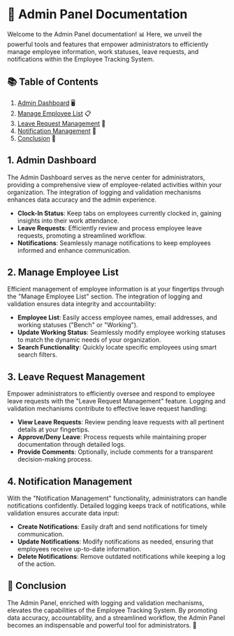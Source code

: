 # 🚀 Admin Panel Documentation

Welcome to the Admin Panel documentation! 📊 Here, we unveil the powerful tools and features that empower administrators to efficiently manage employee information, work statuses, leave requests, and notifications within the Employee Tracking System.

## 📚 Table of Contents

1. [Admin Dashboard](#admin-dashboard) 🖥️
2. [Manage Employee List](#manage-employee-list) 📋
3. [Leave Request Management](#leave-request-management) 📅
4. [Notification Management](#notification-management) 💌
5. [Conclusion](#Conclusion) 🚀

## 1. Admin Dashboard <a name="admin-dashboard"></a>

The Admin Dashboard serves as the nerve center for administrators, providing a comprehensive view of employee-related activities within your organization. The integration of logging and validation mechanisms enhances data accuracy and the admin experience.

- **Clock-In Status**: Keep tabs on employees currently clocked in, gaining insights into their work attendance.
- **Leave Requests**: Efficiently review and process employee leave requests, promoting a streamlined workflow.
- **Notifications**: Seamlessly manage notifications to keep employees informed and enhance communication.

## 2. Manage Employee List <a name="manage-employee-list"></a>

Efficient management of employee information is at your fingertips through the "Manage Employee List" section. The integration of logging and validation ensures data integrity and accountability:

- **Employee List**: Easily access employee names, email addresses, and working statuses ("Bench" or "Working").
- **Update Working Status**: Seamlessly modify employee working statuses to match the dynamic needs of your organization.
- **Search Functionality**: Quickly locate specific employees using smart search filters.

## 3. Leave Request Management <a name="leave-request-management"></a>

Empower administrators to efficiently oversee and respond to employee leave requests with the "Leave Request Management" feature. Logging and validation mechanisms contribute to effective leave request handling:

- **View Leave Requests**: Review pending leave requests with all pertinent details at your fingertips.
- **Approve/Deny Leave**: Process requests while maintaining proper documentation through detailed logs.
- **Provide Comments**: Optionally, include comments for a transparent decision-making process.

## 4. Notification Management <a name="notification-management"></a>

With the "Notification Management" functionality, administrators can handle notifications confidently. Detailed logging keeps track of notifications, while validation ensures accurate data input:

- **Create Notifications**: Easily draft and send notifications for timely communication.
- **Update Notifications**: Modify notifications as needed, ensuring that employees receive up-to-date information.
- **Delete Notifications**: Remove outdated notifications while keeping a log of the action.

## 🎉 Conclusion

The Admin Panel, enriched with logging and validation mechanisms, elevates the capabilities of the Employee Tracking System. By promoting data accuracy, accountability, and a streamlined workflow, the Admin Panel becomes an indispensable and powerful tool for administrators. 🚀
